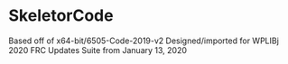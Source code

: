 # SkeletorCode
Based off of x64-bit/6505-Code-2019-v2
Designed/imported for WPLIBj 2020 FRC Updates Suite from January 13, 2020
